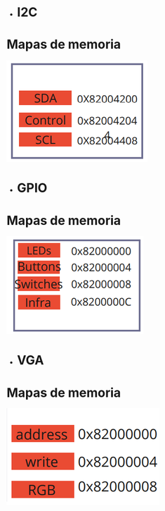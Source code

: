 * # I2C

# Mapas de memoria
![Robot](https://github.com/unal-edigital2-labs/wp08-2021-2-gr07/blob/main/Imagenes%20github/MP_I2C.png "Robot cartógrafo")

* # GPIO

# Mapas de memoria
![GPIO](https://github.com/unal-edigital2-labs/wp08-2021-2-gr07/blob/main/Imagenes%20github/MP_GPIO.png "Mapa de memoria GPIO")

* # VGA

# Mapas de memoria
![VGA](https://github.com/unal-edigital2-labs/wp08-2021-2-gr07/blob/main/Imagenes%20github/MP_VGA.png "VGA")
